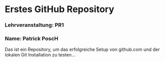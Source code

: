 # Erstes GitHub Repository
### Lehrveranstaltung: PR1
### Name: Patrick PoscH
Das ist ein Repository, um das erfolgreiche Setup von github.com und  der lokalen Git Installation zu testen...

